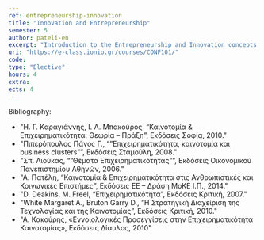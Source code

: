 ```yaml
---
ref: entrepreneurship-innovation
title: "Innovation and Entrepreneurship"
semester: 5 
author: pateli-en
excerpt: "Introduction to the Entrepreneurship and Innovation concepts. Business Environment. Innovation and Creativity process. Innovation Assessment Methods and Tools. Innovation in Greece. Closed vs. Open Innovation. Business Model Design. Business Plan: Development and Evaluation. Firm Establishment. Resource Identification and Alliance Formation. Exit Strategies. The role of IT in innovation development. International entrepreneurship and Case Studies."
uri: "https://e-class.ionio.gr/courses/CONF101/"
code: 
type: "Elective"
hours: 4
extra:
ects: 4
---
```



Bibliography: 
  - "Η. Γ. Καραγιάννης, Ι. Λ. Μπακούρος, “Καινοτομία & Επιχειρηματικότητα: Θεωρία – Πράξη”, Εκδόσεις Σοφία, 2010."
  - "Πιπερόπουλος Πάνος Γ., “”Επιχειρηματικότητα, καινοτομία και business clusters””, Εκδόσεις Σταμούλη, 2008."
  - "Σπ. Λιούκας, “”Θέματα Επιχειρηματικότητας””, Εκδόσεις Οικονομικού Πανεπιστημίου Αθηνών, 2006."
  - "Α. Πατέλη, “Καινοτομία & Επιχειρηματικότητα στις Ανθρωπιστικές και Κοινωνικές Επιστήμες”, Εκδόσεις ΕΕ – Δράση ΜοΚΕ Ι.Π., 2014."
  - "D. Deakins, Μ. Freel, “Επιχειρηματικότητα”, Εκδόσεις Κριτική, 2007."
  - "White Margaret A., Bruton Garry D., “Η Στρατηγική Διαχείριση της Τεχνολογίας και της Καινοτομίας”, Εκδόσεις Κριτική, 2010."
  - "Α. Κακούρης, «Εννοιολογικές Προσεγγίσεις στην Επιχειρηματικότητα Καινοτομίας», Εκδόσεις Δίαυλος, 2010"
